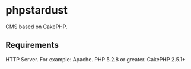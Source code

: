# phpstardust
CMS based on CakePHP.

<h2>Requirements</h2>

HTTP Server. For example: Apache.
PHP 5.2.8 or greater.
CakePHP 2.5.1+
